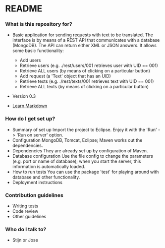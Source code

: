 # README #

### What is this repository for? ###

* Basic application for sending requests with text to be translated. The interface is by means of a REST API that communicates with a database (MongoDB).
The API can return either XML or JSON answers. It allows some basic functionality:
	- Add users
	- Retrieve users (e.g. ./rest/users/001 retrieves user with UID == 001)
	- Retrieve ALL users (by means of clicking on a particular button)
	- Add request (a 'Text' object that has an UID)
	- Retrieve texts (e.g. ./rest/texts/001 retrieves text with UID == 001)
	- Retrieve ALL texts (by means of clicking on a particular button)	

* Version 0.3
* [Learn Markdown](https://bitbucket.org/tutorials/markdowndemo)

### How do I get set up? ###

* Summary of set up
	Import the project to Eclipse. Enjoy it with the 'Run' -> 'Run on server' option.
* Configuration
	MongoDB, Tomcat, Eclipse; Maven works out the dependencies.
* Dependencies
	They are already set up by configuration of Maven.
* Database configuration
	Use the file config to change the parameters (e.g. port or name of database); when you start the server, this information is automatically loaded.
* How to run tests
	You can use the package 'test' for playing around with database and other functionality.
* Deployment instructions

### Contribution guidelines ###

* Writing tests
* Code review
* Other guidelines

### Who do I talk to? ###

* Stijn or Jose